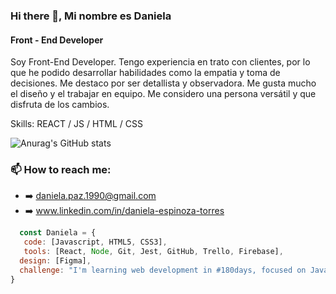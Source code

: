 ### Hi there 👋, Mi nombre es Daniela
#### Front - End Developer


Soy Front-End Developer. Tengo experiencia en trato con clientes, por lo que he podido desarrollar habilidades como la empatia y toma de decisiones. Me destaco por ser detallista y observadora. Me gusta mucho el diseño y el trabajar en equipo. Me considero una persona versátil y que disfruta de los cambios.

Skills:  REACT / JS / HTML / CSS



![Anurag's GitHub stats](https://github-readme-stats.vercel.app/api?username=daniela-paz-espinoza&theme=dark&show_icons=true)

### 📫 **How to reach me:**
- ➡️ daniela.paz.1990@gmail.com
- ➡️ www.linkedin.com/in/daniela-espinoza-torres



```js
  const Daniela = {
   code: [Javascript, HTML5, CSS3],
   tools: [React, Node, Git, Jest, GitHub, Trello, Firebase],
  design: [Figma],
  challenge: "I'm learning web development in #180days, focused on JavaScript and React"
}



